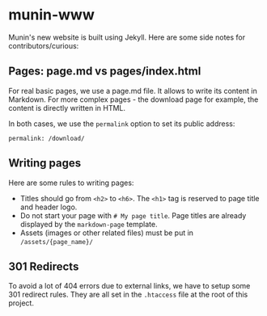 # munin-www
Munin's new website is built using Jekyll. Here are some side notes for contributors/curious:

## Pages: page.md vs pages/index.html
For real basic pages, we use a page.md file. It allows to write its content in Markdown.
For more complex pages - the download page for example, the content is directly written in HTML.

In both cases, we use the `permalink` option to set its public address:

	permalink: /download/

## Writing pages
Here are some rules to writing pages:

- Titles should go from `<h2>` to `<h6>`. The `<h1>` tag is reserved to page title and header logo.
- Do not start your page with `# My page title`. Page titles are already displayed by the `markdown-page` template.
- Assets (images or other related files) must be put in `/assets/{page_name}/`

## 301 Redirects
To avoid a lot of 404 errors due to external links, we have to setup some 301 redirect rules. They are all set in the
`.htaccess` file at the root of this project.
